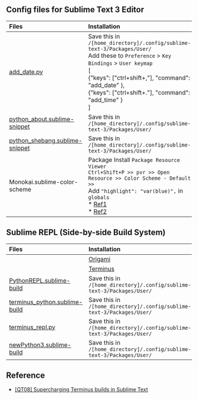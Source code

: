 ## Config files for Sublime Text 3 Editor

| Files 	| Installation 	| Usage 	|
|:-	|:-	|:-:	|
| [add_date.py](add_date.py) 	| Save this in `/[home_directory]/.config/sublime-text-3/Packages/User/`<br>Add these to `Preference` > `Key Bindings` > `User keymap`<br>[<br>    {"keys": ["ctrl+shift+,"], "command": "add_date" },<br>    {"keys": ["ctrl+shift+."], "command": "add_time" }<br>] 	| `Ctrl` + `Shift` + , <br> `Ctrl` + `Shift` + . 	|
| [python_about.sublime-snippet](python_about.sublime-snippet) 	| Save this in `/[home_directory]/.config/sublime-text-3/Packages/User/` 	| about + `Tab` 	|
| [python_shebang.sublime-snippet](python_shebang.sublime-snippet) 	| Save this in `/[home_directory]/.config/sublime-text-3/Packages/User/` 	| shebang + `Tab` 	|
|Monokai.sublime-color-scheme|Package Install `Package Resource Viewer`<br>`Ctrl+Shift+P >> pvr >> Open Resource >> Color Scheme - Default >>` <br> Add `"highlight": "var(blue)",` in `globals`<br>* [Ref1](https://sublimetext.userecho.com/en/communities/1/topics/4674-make-highlight-matches-easier-to-see) <br>* [Ref2](https://www.sublimetext.com/docs/3/color_schemes.html#global_settings-find)|

## Sublime REPL (Side-by-side Build System)
| Files 	| Installation 	| Usage 	|
|:-	|:-	|:-:	|
||[Origami](https://github.com/SublimeText/Origami#installation)|[Usage](https://github.com/SublimeText/Origami#using-the-command-line)
||[Terminus](https://packagecontrol.io/packages/Terminus)|[Usage](https://packagecontrol.io/packages/Terminus)
|[PythonREPL.sublime-build](PythonREPL.sublime-build)|Save this in `/[home_directory]/.config/sublime-text-3/Packages/User/`|
|[terminus_python.sublime-build](terminus_python.sublime-build)|Save this in `/[home_directory]/.config/sublime-text-3/Packages/User/`|
|[terminus_repl.py](terminus_repl.py)|Save this in `/[home_directory]/.config/sublime-text-3/Packages/User/`|
|[newPython3.sublime-build](newPython3.sublime-build)|Save this in `/[home_directory]/.config/sublime-text-3/Packages/User/`|

## Reference
* [[QT08] Supercharging Terminus builds in Sublime Text](https://www.youtube.com/watch?v=HaH3U53UvcY&ab_channel=OdatNurd-SublimeTextTutorials)
